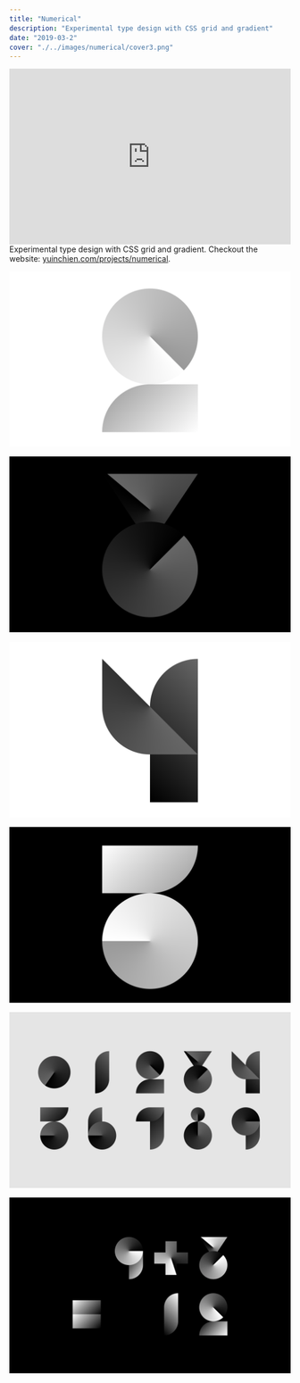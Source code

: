 ```yaml
---
title: "Numerical"
description: "Experimental type design with CSS grid and gradient"
date: "2019-03-2"
cover: "./../images/numerical/cover3.png"
---
```

<div class="video"><div style="padding:62.5% 0 0 0;position:relative;"><iframe src="https://player.vimeo.com/video/408483037?autoplay=1&loop=1&title=0&byline=0&portrait=0" style="position:absolute;top:0;left:0;width:100%;height:100%;" frameborder="0" allow="autoplay; fullscreen" allowfullscreen></iframe></div><script src="https://player.vimeo.com/api/player.js"></script></div>

<div class="text">Experimental type design with CSS grid and gradient. Checkout the website: <a href="https://yuinchien.com/projects/numerical/" target="_blank">yuinchien.com/projects/numerical</a>.</div>

![Numerical](./../images/numerical/00.png)

![Numerical](./../images/numerical/01.png)

![Numerical](./../images/numerical/02.png)

![Numerical](./../images/numerical/03.png)

![Numerical](./../images/numerical/04.png)

![Numerical](./../images/numerical/05.png)
